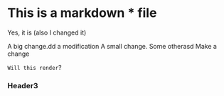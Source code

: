 # This is a markdown * file

Yes, it is (also I changed it)


A big change.dd
a modification
A small change.
Some otherasd
Make a change

`Will this render`?

### Header3
